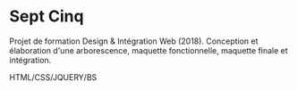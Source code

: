 # Sept Cinq
Projet de formation Design & Intégration Web (2018).
Conception et élaboration d'une arborescence, maquette fonctionnelle, maquette finale et intégration.

HTML/CSS/JQUERY/BS
